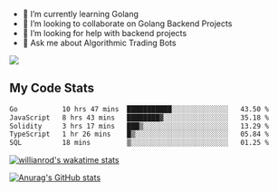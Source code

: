 
- 🌱 I’m currently learning Golang
- 👯 I’m looking to collaborate on Golang Backend Projects
- 🤔 I’m looking for help with backend projects
- 💬 Ask me about Algorithmic Trading Bots

![](https://github-profile-trophy.vercel.app/?username=kevinbarrero)

## My Code Stats

<!--START_SECTION:waka-->

```txt
Go           10 hrs 47 mins  ███████████░░░░░░░░░░░░░░   43.50 %
JavaScript   8 hrs 43 mins   ████████▓░░░░░░░░░░░░░░░░   35.18 %
Solidity     3 hrs 17 mins   ███▒░░░░░░░░░░░░░░░░░░░░░   13.29 %
TypeScript   1 hr 26 mins    █▒░░░░░░░░░░░░░░░░░░░░░░░   05.84 %
SQL          18 mins         ▒░░░░░░░░░░░░░░░░░░░░░░░░   01.25 %
```

<!--END_SECTION:waka-->

[![willianrod's wakatime stats](https://github-readme-stats.vercel.app/api/wakatime?username=holdandup&layout=compact&theme=react&custom_title=Wakatime%20All%20Time%20Stats&langs_count=8)](https://github.com/anuraghazra/github-readme-stats)

[![Anurag's GitHub stats](https://github-readme-stats.vercel.app/api?username=Kevinbarrero)](https://github.com/anuraghazra/github-readme-stats)




